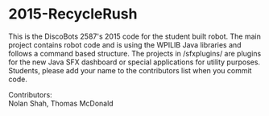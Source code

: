 2015-RecycleRush
================
This is the DiscoBots 2587's 2015 code for the student built robot. The main project contains robot code and is using the WPILIB Java libraries and follows a command based structure. The projects in /sfxplugins/ are plugins for the new Java SFX dashboard or special applications for utility purposes.  
Students, please add your name to the contributors list when you commit code.
  
Contributors:  
Nolan Shah, Thomas McDonald